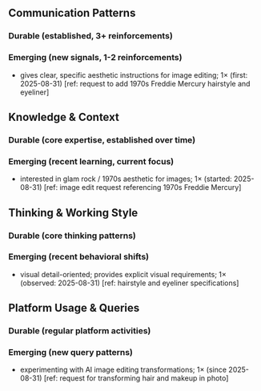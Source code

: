 ## Communication Patterns
### Durable (established, 3+ reinforcements)

### Emerging (new signals, 1-2 reinforcements)
- gives clear, specific aesthetic instructions for image editing; 1× (first: 2025-08-31) [ref: request to add 1970s Freddie Mercury hairstyle and eyeliner]

## Knowledge & Context
### Durable (core expertise, established over time)

### Emerging (recent learning, current focus)
- interested in glam rock / 1970s aesthetic for images; 1× (started: 2025-08-31) [ref: image edit request referencing 1970s Freddie Mercury]

## Thinking & Working Style
### Durable (core thinking patterns)

### Emerging (recent behavioral shifts)
- visual detail-oriented; provides explicit visual requirements; 1× (observed: 2025-08-31) [ref: hairstyle and eyeliner specifications]

## Platform Usage & Queries
### Durable (regular platform activities)

### Emerging (new query patterns)
- experimenting with AI image editing transformations; 1× (since 2025-08-31) [ref: request for transforming hair and makeup in photo]